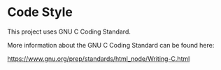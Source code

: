 # Code Style

This project uses GNU C Coding Standard.

More information about the GNU C Coding Standard can be found here:

https://www.gnu.org/prep/standards/html_node/Writing-C.html
